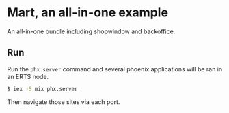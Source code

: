 # Mart, an all-in-one example
An all-in-one bundle including shopwindow and backoffice.

## Run

Run the `phx.server` command and several phoenix applications will be ran in an ERTS node.

```sh
$ iex -S mix phx.server
```

Then navigate those sites via each port.
